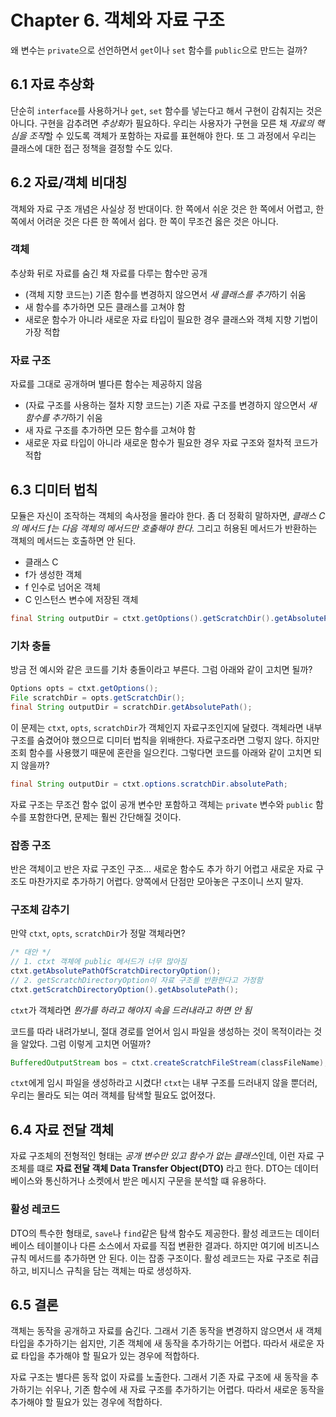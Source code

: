 # Chapter 6. 객체와 자료 구조
왜 변수는 `private`으로 선언하면서 `get`이나 `set` 함수를 `public`으로 만드는 걸까?

## 6.1 자료 추상화
단순히 `interface`를 사용하거나 `get`, `set` 함수를 넣는다고 해서 구현이 감춰지는 것은 아니다. 구현을 감추려면 *추상화*가 필요하다. 우리는 사용자가 구현을 모른 채 *자료의 핵심을 조작*할 수 있도록 객체가 포함하는 자료를 표현해야 한다. 또 그 과정에서 우리는 클래스에 대한 접근 정책을 결정할 수도 있다.

## 6.2 자료/객체 비대칭
객체와 자료 구조 개념은 사실상 정 반대이다. 한 쪽에서 쉬운 것은 한 쪽에서 어렵고, 한 쪽에서 어려운 것은 다른 한 쪽에서 쉽다. 한 쪽이 무조건 옳은 것은 아니다.

### 객체
추상화 뒤로 자료를 숨긴 채 자료를 다루는 함수만 공개
  * (객체 지향 코드는) 기존 함수를 변경하지 않으면서 *새 클래스를 추가*하기 쉬움
  * 새 함수를 추가하면 모든 클래스를 고쳐야 함
  * 새로운 함수가 아니라 새로운 자료 타입이 필요한 경우 클래스와 객체 지향 기법이 가장 적합

### 자료 구조
자료를 그대로 공개하며 별다른 함수는 제공하지 않음
  * (자료 구조를 사용하는 절차 지향 코드는) 기존 자료 구조를 변경하지 않으면서 *새 함수를 추가*하기 쉬움
  * 새 자료 구조를 추가하면 모든 함수를 고쳐야 함
  * 새로운 자료 타입이 아니라 새로운 함수가 필요한 경우 자료 구조와 절차적 코드가 적합

## 6.3 디미터 법칙
모듈은 자신이 조작하는 객체의 속사정을 몰라야 한다. 좀 더 정확히 말하자면, *클래스 C의 메서드 f는 다음 객체의 메서드만 호출해야 한다.* 그리고 허용된 메서드가 반환하는 객체의 메서드는 호출하면 안 된다.
* 클래스 C
* f가 생성한 객체
* f 인수로 넘어온 객체
* C 인스턴스 변수에 저장된 객체

```java
final String outputDir = ctxt.getOptions().getScratchDir().getAbsolutePath(); // 디미터 법칙을 어기는 것 같은데?
```

### 기차 충돌
방금 전 예시와 같은 코드를 기차 충돌이라고 부른다. 그럼 아래와 같이 고치면 될까?

```java
Options opts = ctxt.getOptions();
File scratchDir = opts.getScratchDir();
final String outputDir = scratchDir.getAbsolutePath();
```

이 문제는 `ctxt`, `opts`, `scratchDir`가 객체인지 자료구조인지에 달렸다. 객체라면 내부 구조를 숨겼어야 했으므로 디미터 법칙을 위배한다. 자료구조라면 그렇지 않다. 하지만 조회 함수를 사용했기 때문에 혼란을 일으킨다. 그렇다면 코드를 아래와 같이 고치면 되지 않을까?

```java
final String outputDir = ctxt.options.scratchDir.absolutePath;
```

자료 구조는 무조건 함수 없이 공개 변수만 포함하고 객체는 `private` 변수와 `public` 함수를 포함한다면, 문제는 훨씬 간단해질 것이다.

### 잡종 구조
반은 객체이고 반은 자료 구조인 구조... 새로운 함수도 추가 하기 어렵고 새로운 자료 구조도 마찬가지로 추가하기 어렵다. 양쪽에서 단점만 모아놓은 구조이니 쓰지 말자.

### 구조체 감추기
만약 `ctxt`, `opts`, `scratchDir`가 정말 객체라면?

```java
/* 대안 */
// 1. ctxt 객체에 public 메서드가 너무 많아짐
ctxt.getAbsolutePathOfScratchDirectoryOption();
// 2. getScratchDirectoryOption이 자료 구조를 반환한다고 가정함
ctxt.getScratchDirectoryOption().getAbsolutePath();
```

`ctxt`가 객체라면 *뭔가를 하라고 해야지 속을 드러내라고 하면 안 됨*

코드를 따라 내려가보니, 절대 경로를 얻어서 임시 파일을 생성하는 것이 목적이라는 것을 알았다. 그럼 이렇게 고치면 어떨까?

```java
BufferedOutputStream bos = ctxt.createScratchFileStream(classFileName);
```

`ctxt`에게 임시 파일을 생성하라고 시켰다! `ctxt`는 내부 구조를 드러내지 않을 뿐더러, 우리는 몰라도 되는 여러 객체를 탐색할 필요도 없어졌다.

## 6.4 자료 전달 객체
자료 구조체의 전형적인 형태는 *공개 변수만 있고 함수가 없는 클래스*인데, 이런 자료 구조체를 떄로 **자료 전달 객체 Data Transfer Object(DTO)** 라고 한다. DTO는 데이터 베이스와 통신하거나 소켓에서 받은 메시지 구문을 분석할 떄 유용하다.

### 활성 레코드
DTO의 특수한 형태로, `save`나 `find`같은 탐색 함수도 제공한다. 활성 레코드는 데이터 베이스 테이블이나 다른 소스에서 자료를 직접 변환한 결과다. 하지만 여기에 비즈니스 규칙 메서드를 추가하면 안 된다. 이는 잡종 구조이다. 활성 레코드는 자료 구조로 취급하고, 비지니스 규칙을 담는 객체는 따로 생성하자.

## 6.5 결론
객체는 동작을 공개하고 자료를 숨긴다. 그래서 기존 동작을 변경하지 않으면서 새 객체 타입을 추가하기는 쉽지만, 기존 객체에 새 동작을 추가하기는 어렵다. 따라서 새로운 자료 타입을 추가해야 할 필요가 있는 경우에 적합하다.

자료 구조는 별다른 동작 없이 자료를 노출한다. 그래서 기존 자료 구조에 새 동작을 추가하기는 쉬우나, 기존 함수에 새 자료 구조를 추가하기는 어렵다. 따라서 새로운 동작을 추가해야 할 필요가 있는 경우에 적합하다.